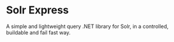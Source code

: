 # Solr Express

A simple and lightweight query .NET library for Solr, in a controlled, buildable and fail fast way.